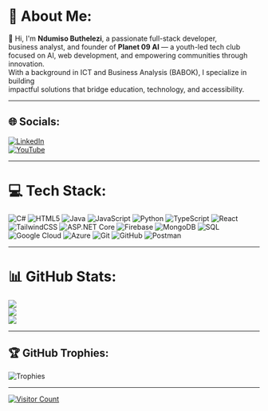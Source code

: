 # 💫 About Me:
👋 Hi, I'm **Ndumiso Buthelezi**, a passionate full-stack developer,  
business analyst, and founder of **Planet 09 AI** — a youth-led tech club  
focused on AI, web development, and empowering communities through innovation.  
With a background in ICT and Business Analysis (BABOK), I specialize in building  
impactful solutions that bridge education, technology, and accessibility.

---

## 🌐 Socials:
[![LinkedIn](https://img.shields.io/badge/LinkedIn-%230077B5.svg?logo=linkedin&logoColor=white)](https://www.linkedin.com/in/ndumiso-buthelezi-81581021b/)  
[![YouTube](https://img.shields.io/badge/YouTube-%23FF0000.svg?logo=YouTube&logoColor=white)](https://www.youtube.com/@NduAILearning)

---

# 💻 Tech Stack:
![C#](https://img.shields.io/badge/c%23-%23239120.svg?style=for-the-badge&logo=csharp&logoColor=white)
![HTML5](https://img.shields.io/badge/html5-%23E34F26.svg?style=for-the-badge&logo=html5&logoColor=white)
![Java](https://img.shields.io/badge/java-%23ED8B00.svg?style=for-the-badge&logo=openjdk&logoColor=white)
![JavaScript](https://img.shields.io/badge/javascript-%23323330.svg?style=for-the-badge&logo=javascript&logoColor=%23F7DF1E)
![Python](https://img.shields.io/badge/python-3670A0?style=for-the-badge&logo=python&logoColor=ffdd54)
![TypeScript](https://img.shields.io/badge/typescript-%23007ACC.svg?style=for-the-badge&logo=typescript&logoColor=white)
![React](https://img.shields.io/badge/react-%2320232a.svg?style=for-the-badge&logo=react&logoColor=%2361DAFB)
![TailwindCSS](https://img.shields.io/badge/tailwindcss-%2338B2AC.svg?style=for-the-badge&logo=tailwind-css&logoColor=white)
![ASP.NET Core](https://img.shields.io/badge/ASP.NET_Core-512BD4?style=for-the-badge&logo=.net&logoColor=white)
![Firebase](https://img.shields.io/badge/firebase-%23039BE5.svg?style=for-the-badge&logo=firebase)
![MongoDB](https://img.shields.io/badge/mongodb-%234ea94b.svg?style=for-the-badge&logo=mongodb&logoColor=white)
![SQL](https://img.shields.io/badge/SQL-%2307405e.svg?style=for-the-badge&logo=sqlite&logoColor=white)
![Google Cloud](https://img.shields.io/badge/google%20cloud-%234285F4.svg?style=for-the-badge&logo=google-cloud&logoColor=white)
![Azure](https://img.shields.io/badge/azure-%230072C6.svg?style=for-the-badge&logo=microsoftazure&logoColor=white)
![Git](https://img.shields.io/badge/git-%23F05033.svg?style=for-the-badge&logo=git&logoColor=white)
![GitHub](https://img.shields.io/badge/github-%23121011.svg?style=for-the-badge&logo=github&logoColor=white)
![Postman](https://img.shields.io/badge/Postman-FF6C37?style=for-the-badge&logo=postman&logoColor=white)

---

# 📊 GitHub Stats:
![](https://github-readme-stats.vercel.app/api?username=NdumisoButhelezi&theme=dark&hide_border=false&include_all_commits=false&count_private=false)  
![](https://nirzak-streak-stats.vercel.app/?user=NdumisoButhelezi&theme=dark&hide_border=false)  
![](https://github-readme-stats.vercel.app/api/top-langs/?username=NdumisoButhelezi&theme=dark&hide_border=false&layout=compact)

---
## 🏆 GitHub Trophies:
![Trophies](https://github-profile-trophy.vercel.app/?username=NdumisoButhelezi&theme=radical&no-frame=true&no-bg=true&margin-w=4)

---

[![Visitor Count](https://visitcount.itsvg.in/api?id=NdumisoButhelezi&icon=0&color=0)](https://visitcount.itsvg.in)


